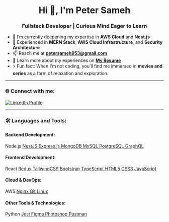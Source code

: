 <h1 align="center">Hi 👋, I'm Peter Sameh</h1>
<h3 align="center"><h3 align="center"><h3 align="center">Fullstack Developer | Curious Mind Eager to Learn</h3>





</h3>

- 🌱 I’m currently deepening my expertise in **AWS Cloud** and **Nest.js**
- 💼 Experienced in **MERN Stack**, **AWS Cloud Infrastructure**, and **Security Architecture**
- 📫 Reach me at **petersameh953@gmail.com**
- 📄 Learn more about my experiences on **[My Resume](https://drive.google.com/file/d/1Oyn97AazpiQnb-5iInobshNJxD0tnixt/view?usp=drive_link)**
- ⚡ Fun fact: When I'm not coding, you'll find me immersed in **movies and series** as a form of relaxation and exploration.

---

### 🌐 **Connect with me:**

<div align="left" >
<a href="https://linkedin.com/in/peter-sameh-38b914220" target="_blank"><img align="center" src="https://raw.githubusercontent.com/rahuldkjain/github-profile-readme-generator/master/src/images/icons/Social/linked-in-alt.svg" alt="LinkedIn Profile" height="30" width="40" /></a>
</div>

---

### 🛠 **Languages and Tools:**

#### **Backend Development:**
<div align="left"  
  <a href="https://nodejs.org" target="_blank" rel="noreferrer"  
    <img src="https://raw.githubusercontent.com/devicons/devicon/master/icons/nodejs/nodejs-original-wordmark.svg" alt="Node.js" width="40" height="40"/> 
    <span>Node.js</span>
  </a> 
  <a href="https://nestjs.com" target="_blank" rel="noreferrer"  
    <img src="https://nestjs.com/logo-small-gradient.76616405.svg" alt="NestJS" width="40" height="40"/> 
    <span>NestJS</span>
  </a>
  <a href="https://expressjs.com" target="_blank" rel="noreferrer"  
    <img src="https://raw.githubusercontent.com/devicons/devicon/master/icons/express/express-original-wordmark.svg" alt="Express.js" width="40" height="40"/> 
    <span>Express.js</span>
  </a> 
  <a href="https://www.mongodb.com/" target="_blank" rel="noreferrer"  
    <img src="https://raw.githubusercontent.com/devicons/devicon/master/icons/mongodb/mongodb-original-wordmark.svg" alt="MongoDB" width="40" height="40"/> 
    <span>MongoDB</span>
  </a>
  <a href="https://www.mysql.com/" target="_blank" rel="noreferrer"  
    <img src="https://raw.githubusercontent.com/devicons/devicon/master/icons/mysql/mysql-original-wordmark.svg" alt="MySQL" width="40" height="40"/> 
    <span>MySQL</span>
  </a> 
  <a href="https://www.postgresql.org" target="_blank" rel="noreferrer"  
    <img src="https://raw.githubusercontent.com/devicons/devicon/master/icons/postgresql/postgresql-original-wordmark.svg" alt="PostgreSQL" width="40" height="40"/> 
    <span>PostgreSQL</span>
  </a>
  <a href="https://graphql.org" target="_blank" rel="noreferrer"  
    <img src="https://www.vectorlogo.zone/logos/graphql/graphql-icon.svg" alt="GraphQL" width="40" height="40"/> 
    <span>GraphQL</span>
  </a> 
</div>

#### **Frontend Development:**
<div align="left"  
  <a href="https://reactjs.org/" target="_blank" rel="noreferrer"  
    <img src="https://raw.githubusercontent.com/devicons/devicon/master/icons/react/react-original-wordmark.svg" alt="React" width="40" height="40"/> 
    <span>React</span>
  </a> 
  <a href="https://redux.js.org" target="_blank" rel="noreferrer"  
    <img src="https://raw.githubusercontent.com/devicons/devicon/master/icons/redux/redux-original.svg" alt="Redux" width="40" height="40"/> 
    <span>Redux</span>
  </a> 
  <a href="https://tailwindcss.com/" target="_blank" rel="noreferrer"  
    <img src="https://www.vectorlogo.zone/logos/tailwindcss/tailwindcss-icon.svg" alt="TailwindCSS" width="40" height="40"/> 
    <span>TailwindCSS</span>
  </a> 
  <a href="https://getbootstrap.com" target="_blank" rel="noreferrer"  
    <img src="https://raw.githubusercontent.com/devicons/devicon/master/icons/bootstrap/bootstrap-plain-wordmark.svg" alt="Bootstrap" width="40" height="40"/> 
    <span>Bootstrap</span>
  </a> 
  <a href="https://www.typescriptlang.org/" target="_blank" rel="noreferrer"  
    <img src="https://raw.githubusercontent.com/devicons/devicon/master/icons/typescript/typescript-original.svg" alt="TypeScript" width="40" height="40"/> 
    <span>TypeScript</span>
  </a>
  <a href="https://www.w3.org/html/" target="_blank" rel="noreferrer"  
    <img src="https://raw.githubusercontent.com/devicons/devicon/master/icons/html5/html5-original-wordmark.svg" alt="HTML5" width="40" height="40"/> 
    <span>HTML5</span>
  </a>
  <a href="https://www.w3schools.com/css/" target="_blank" rel="noreferrer"  
    <img src="https://raw.githubusercontent.com/devicons/devicon/master/icons/css3/css3-original-wordmark.svg" alt="CSS3" width="40" height="40"/> 
    <span>CSS3</span>
  </a> 
  <a href="https://developer.mozilla.org/en-US/docs/Web/JavaScript" target="_blank" rel="noreferrer"  
    <img src="https://raw.githubusercontent.com/devicons/devicon/master/icons/javascript/javascript-original.svg" alt="JavaScript" width="40" height="40"/> 
    <span>JavaScript</span>
  </a>
</div>

#### **Cloud & DevOps:**
<div align="left"  
  <a href="https://aws.amazon.com" target="_blank" rel="noreferrer"  
    <img src="https://raw.githubusercontent.com/devicons/devicon/master/icons/amazonwebservices/amazonwebservices-original-wordmark.svg" alt="AWS" width="40" height="40"/> 
    <span>AWS</span>
  </a> 
  <a href="https://www.nginx.com" target="_blank" rel="noreferrer"  
    <img src="https://raw.githubusercontent.com/devicons/devicon/master/icons/nginx/nginx-original.svg" alt="Nginx" width="40" height="40"/> 
    <span>Nginx</span>
  </a>
  <a href="https://git-scm.com/" target="_blank" rel="noreferrer"  
    <img src="https://www.vectorlogo.zone/logos/git-scm/git-scm-icon.svg" alt="Git" width="40" height="40"/> 
    <span>Git</span>
  </a> 
  <a href="https://www.linux.org/" target="_blank" rel="noreferrer"  
    <img src="https://raw.githubusercontent.com/devicons/devicon/master/icons/linux/linux-original.svg" alt="Linux" width="40" height="40"/> 
    <span>Linux</span>
  </a>
</div>

#### **Other Tools & Technologies:**
<div align="left"  
  <a href="https://www.python.org" target="_blank" rel="noreferrer"  
    <img src="https://raw.githubusercontent.com/devicons/devicon/master/icons/python/python-original.svg" alt="Python" width="40" height="40"/> 
    <span>Python</span>
  </a> 
  <a href="https://jestjs.io" target="_blank" rel="noreferrer"  
    <img src="https://www.vectorlogo.zone/logos/jestjsio/jestjsio-icon.svg" alt="Jest" width="40" height="40"/> 
    <span>Jest</span>
  </a> 
  <a href="https://www.figma.com/" target="_blank" rel="noreferrer"  
    <img src="https://www.vectorlogo.zone/logos/figma/figma-icon.svg" alt="Figma" width="40" height="40"/> 
    <span>Figma</span>
  </a>
  <a href="https://www.photoshop.com/en" target="_blank" rel="noreferrer"  
    <img src="https://raw.githubusercontent.com/devicons/devicon/master/icons/photoshop/photoshop-line.svg" alt="Photoshop" width="40" height="40"/> 
    <span>Photoshop</span>
  </a> 
  <a href="https://postman.com" target="_blank" rel="noreferrer"  
    <img src="https://www.vectorlogo.zone/logos/getpostman/getpostman-icon.svg" alt="Postman" width="40" height="40"/> 
    <span>Postman</span>
  </a> 
</d>
